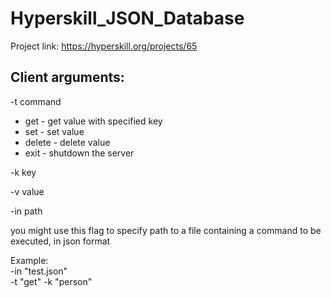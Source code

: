 # Hyperskill_JSON_Database
Project link: https://hyperskill.org/projects/65
## Client arguments:
-t command
* get - get value with specified key
* set - set value
* delete - delete value
* exit - shutdown the server

-k key

-v value

-in path

you might use this flag to specify path to a file containing a command to be executed, in json format

Example:\
-in "test.json"\
-t "get" -k "person"
